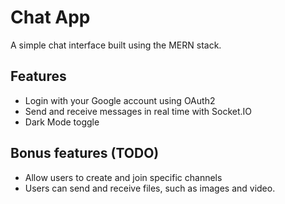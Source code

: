 # Chat App
A simple chat interface built using the MERN stack.

## Features
- Login with your Google account using OAuth2
- Send and receive messages in real time with Socket.IO
- Dark Mode toggle

## Bonus features (TODO)
- Allow users to create and join specific channels
- Users can send and receive files, such as images and video.
